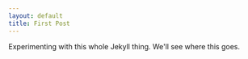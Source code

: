 ```yaml
---
layout: default
title: First Post
---
```

Experimenting with this whole Jekyll thing. We'll see where this goes.
